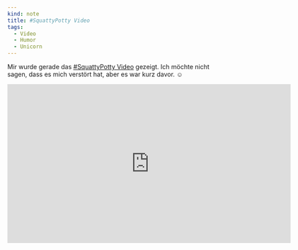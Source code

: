 ```yaml
---
kind: note
title: #SquattyPotty Video
tags:
  - Video
  - Humor
  - Unicorn
---
```


Mir wurde gerade das [#SquattyPotty Video][video] gezeigt. Ich möchte nicht sagen, dass
es mich verstört hat, aber es war kurz davor. ☺

<iframe width="640" height="360" src="https://www.youtube-nocookie.com/embed/YbYWhdLO43Q?rel=0&amp;showinfo=0" frameborder="0" allowfullscreen></iframe>

[video]: https://www.youtube.com/watch?v=YbYWhdLO43Q
